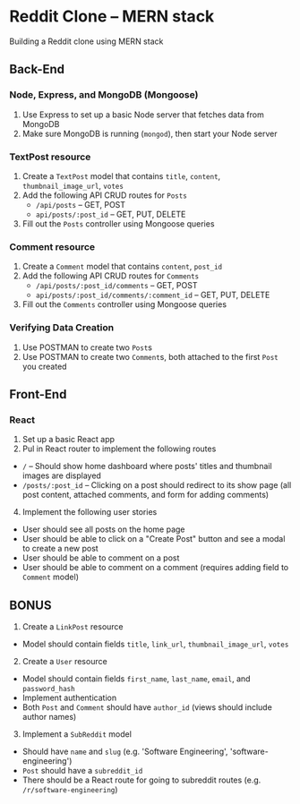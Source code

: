 # Reddit Clone – MERN stack
Building a Reddit clone using MERN stack


## Back-End

### Node, Express, and MongoDB (Mongoose)
1. Use Express to set up a basic Node server that fetches data from MongoDB
2. Make sure MongoDB is running (`mongod`), then start your Node server

### TextPost resource
1. Create a `TextPost` model that contains `title`, `content`, `thumbnail_image_url`, `votes`
2. Add the following API CRUD routes for `Posts`
    - `/api/posts` – GET, POST
    - `api/posts/:post_id` – GET, PUT, DELETE
3. Fill out the `Posts` controller using Mongoose queries

### Comment resource
1. Create a `Comment` model that contains `content`, `post_id`
2. Add the following API CRUD routes for `Comments`
    - `/api/posts/:post_id/comments` – GET, POST
    - `api/posts/:post_id/comments/:comment_id` – GET, PUT, DELETE
3. Fill out the `Comments` controller using Mongoose queries

### Verifying Data Creation
1. Use POSTMAN to create two `Post`s 
2. Use POSTMAN to create two `Comment`s, both attached to the first `Post` you created



## Front-End

### React
1. Set up a basic React app
3. Pul in React router to implement the following routes
  - `/` – Should show home dashboard where posts' titles and thumbnail images are displayed
  - `/posts/:post_id` – Clicking on a post should redirect to its show page (all post content, attached comments, and form for adding comments)
4. Implement the following user stories
  - User should see all posts on the home page
  - User should be able to click on a "Create Post" button and see a modal to create a new post
  - User should be able to comment on a post
  - User should be able to comment on a comment (requires adding field to `Comment` model)

## BONUS
1. Create a `LinkPost` resource
  - Model should contain fields `title`, `link_url`, `thumbnail_image_url`, `votes`
2. Create a `User` resource 
  - Model should contain fields `first_name`, `last_name`, `email`, and `password_hash`
  - Implement authentication
  - Both `Post` and `Comment` should have `author_id` (views should include author names)
3. Implement a `SubReddit` model
  - Should have `name` and `slug` (e.g. 'Software Engineering', 'software-engineering')
  - `Post` should have a `subreddit_id`
  - There should be a React route for going to subreddit routes (e.g. `/r/software-engineering`)

